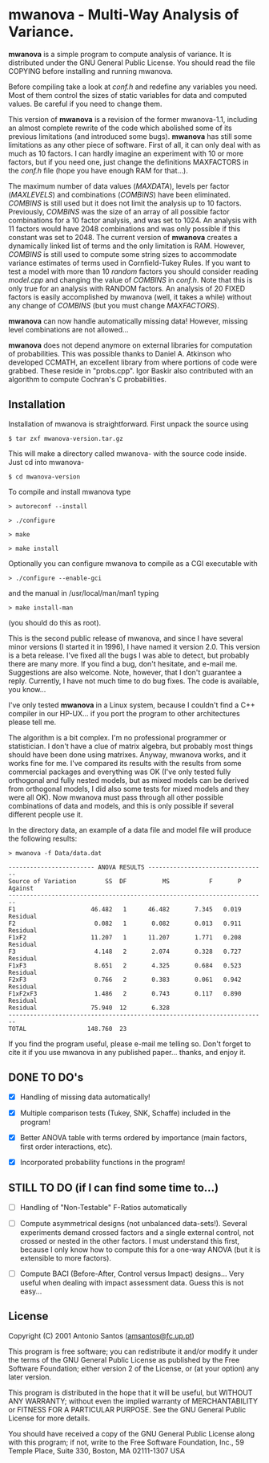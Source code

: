 # mwanova - Multi-Way Analysis of Variance.

**mwanova** is a simple program to compute analysis of variance. It is distributed under the GNU General Public License. You should read the file COPYING before installing and running mwanova.

Before compiling take a look at *conf.h* and redefine any variables you need. Most of them control the sizes of static variables for data and computed values. Be careful if you need to change them.

This version of **mwanova** is a revision of the former mwanova-1.1, including an almost complete rewrite of the code which abolished some of its previous limitations (and introduced some bugs). **mwanova** has still some limitations as any other piece of software. First of all, it  can only deal with as much as 10 factors. I can hardly imagine an experiment with 10 or more factors, but if you need one, just change the definitions MAXFACTORS in the *conf.h* file (hope you have enough RAM for that...).

The maximum number of data values (*MAXDATA*), levels per factor (*MAXLEVELS*) and combinations (*COMBINS*) have been eliminated. *COMBINS* is still used but it does not limit the analysis up to 10 factors. Previously, *COMBINS* was the size of an array of all possible factor combinations for a 10 factor analysis, and was set to 1024. An analysis with 11 factors would have 2048 combinations and was only
possible if this constant was set to 2048. The current version of **mwanova**  creates a dynamically linked list of terms and the only limitation is RAM. However, *COMBINS* is still used to compute some string sizes to accommodate variance estimates of terms used in Cornfield-Tukey Rules. If you want to test a model with more than 10 *random* factors you should consider reading *model.cpp* and changing the value of *COMBINS* in  *conf.h*. Note that this is only true for an analysis with RANDOM factors. An analysis of 20 FIXED factors is easily accomplished by mwanova (well, it takes a while) without any change of *COMBINS* (but you must change *MAXFACTORS*).

**mwanova** can now handle automatically missing data! However, missing level combinations are not allowed...

**mwanova** does not depend anymore on external libraries for computation  of probabilities. This was possible thanks to Daniel A. Atkinson who developed CCMATH, an excellent library from where portions of code were grabbed. These reside in "probs.cpp". Igor Baskir also contributed with an algorithm to compute Cochran's C probabilities.

## Installation

Installation of mwanova is straightforward. First unpack the source using

`$ tar zxf mwanova-version.tar.gz`
	
This will make a directory called mwanova-<version> with the source code inside. Just cd into mwanova-<version>

`$ cd mwanova-version`
   
To compile and install mwanova type

`> autoreconf --install`

`> ./configure`

`> make`

`> make install`

Optionally you can configure mwanova to compile as a CGI executable with 

`> ./configure --enable-gci`

and the manual in /usr/local/man/man1 typing

`> make install-man`

(you should do this as root).


This is the second public release of mwanova, and since I have several minor versions (I started it in 1996), I have named it version 2.0. This version is a beta release. I've fixed all the bugs I was able to detect, but probably there are many more. If you find a bug, don't hesitate, and e-mail me. Suggestions are also welcome. Note, however, that I don't guarantee a reply. Currently, I have not much time to do bug fixes. The code is available, you know...

I've only tested **mwanova** in a Linux system, because I couldn't find a C++ compiler in our HP-UX... if you port the program to other architectures please tell me.

The algorithm is a bit complex. I'm no professional programmer or statistician. I don't have a clue of matrix algebra, but probably most things should have been done using matrixes. Anyway, mwanova works, and it works fine for me. I've compared its results with the results from some commercial packages and everything was OK (I've only tested fully orthogonal and fully nested models, but as mixed models can be derived from orthogonal models, I did also some tests for mixed models and they were all OK). Now mwanova must pass through all other possible combinations of data and models, and this is only possible if several different people use it.

In the directory data, an example of a data file and model file will produce the following results:

`> mwanova -f Data/data.dat`

```
------------------------ ANOVA RESULTS ---------------------------------
Source of Variation        SS  DF          MS           F       P  Against 
------------------------------------------------------------------------
F1                     46.482   1      46.482       7.345   0.019  Residual
F2                      0.082   1       0.082       0.013   0.911  Residual
F1xF2                  11.207   1      11.207       1.771   0.208  Residual
F3                      4.148   2       2.074       0.328   0.727  Residual
F1xF3                   8.651   2       4.325       0.684   0.523  Residual
F2xF3                   0.766   2       0.383       0.061   0.942  Residual
F1xF2xF3                1.486   2       0.743       0.117   0.890  Residual
Residual               75.940  12       6.328
------------------------------------------------------------------------
TOTAL                 148.760  23   
```         

If you find the program useful, please e-mail me telling so. Don't forget to cite it if you use mwanova in any published paper... thanks, and enjoy it. 

## DONE TO DO's

- [x] Handling of missing data automatically!

- [x] Multiple comparison tests (Tukey, SNK, Schaffe) included in the program!

- [x] Better ANOVA table with terms ordered by importance (main factors, first order interactions, etc).
    
- [x] Incorporated probability functions in the program!
        
## STILL TO DO (if I can find some time to...)

- [ ] Handling of "Non-Testable" F-Ratios automatically

- [ ] Compute asymmetrical designs (not unbalanced data-sets!). Several experiments demand crossed factors and a single external control, not crossed or nested in the other factors. I must understand this first, because I only know how to compute this for a one-way ANOVA (but it is extensible to more factors).

- [ ] Compute BACI (Before-After, Control versus Impact) designs... Very useful when dealing with impact assessment data. Guess this is not easy...

## License
Copyright (C) 2001  Antonio Santos (amsantos@fc.up.pt)

This program is free software; you can redistribute it and/or modify it under the terms of the GNU General Public License as published by the Free Software Foundation; either version 2 of the License, or (at your option) any later version.

This program is distributed in the hope that it will be useful, but WITHOUT ANY WARRANTY; without even the implied warranty of MERCHANTABILITY or FITNESS FOR A PARTICULAR PURPOSE.  See the GNU General Public License for more details.

You should have received a copy of the GNU General Public License along with this program; if not, write to the Free Software Foundation, Inc., 59 Temple Place, Suite 330, Boston, MA  02111-1307 USA


